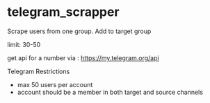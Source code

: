 # telegram_scrapper
Scrape users from one group. Add to target group

limit: 30-50

get api for a number via : https://my.telegram.org/api

Telegram Restrictions
  - max 50 users per account
  - account should be a member in both target and source channels 
